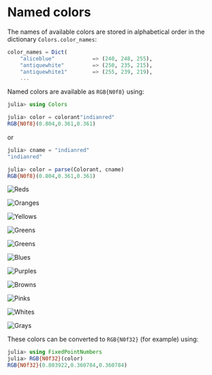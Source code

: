 # Named colors

The names of available colors are stored in alphabetical order in the dictionary `Colors.color_names`:

```julia
color_names = Dict(
    "aliceblue"            => (240, 248, 255),
    "antiquewhite"         => (250, 235, 215),
    "antiquewhite1"        => (255, 239, 219),
    ...
```

Named colors are available as `RGB{N0f8}` using:

```julia
julia> using Colors

julia> color = colorant"indianred"
RGB{N0f8}(0.804,0.361,0.361)
```

or

```julia
julia> cname = "indianred"
"indianred"

julia> color = parse(Colorant, cname)
RGB{N0f8}(0.804,0.361,0.361)
```

![Reds](assets/figures/namedcolorchart-reds.svg)

![Oranges](assets/figures/namedcolorchart-oranges.svg)

![Yellows](assets/figures/namedcolorchart-yellows.svg)

![Greens](assets/figures/namedcolorchart-greens.svg)

![Greens](assets/figures/namedcolorchart-cyans.svg)

![Blues](assets/figures/namedcolorchart-blues.svg)

![Purples](assets/figures/namedcolorchart-purples.svg)

![Browns](assets/figures/namedcolorchart-browns.svg)

![Pinks](assets/figures/namedcolorchart-pinks.svg)

![Whites](assets/figures/namedcolorchart-whites.svg)

![Grays](assets/figures/namedcolorchart-grays.svg)


These colors can be converted to `RGB{N0f32}` (for example) using:

```julia
julia> using FixedPointNumbers
julia> RGB{N0f32}(color)
RGB{N0f32}(0.803922,0.360784,0.360784)
```

